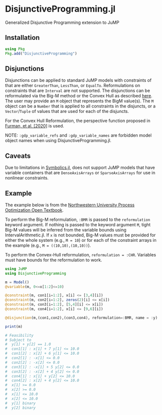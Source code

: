 # DisjunctiveProgramming.jl
Generalized Disjunctive Programming extension to JuMP

## Installation

```julia
using Pkg
Pkg.add("DisjunctiveProgramming")
```

## Disjunctions

Disjunctions can be applied to standard JuMP models with constraints of that are either `GreaterThan`, `LessThan`, or `EqualTo`. Reformulations on constraints that are `Interval` are not supported. The disjunctions can be reformulated via the Big-M method or the Convex Hull as described [here](https://optimization.mccormick.northwestern.edu/index.php/Disjunctive_inequalities). The user may provide an `M` object that represents the BigM value(s). The `M` object can be a `Number` that is applied to all constraints in the disjuncts, or a `Vector`/`Tuple` of values that are used for each of the disjuncts.

For the Convex Hull Reformulation, the perspective function proposed in [Furman, et al. [2020]](https://link.springer.com/article/10.1007/s10589-020-00176-0) is used.

NOTE: `:gdp_variable_refs` and `:gdp_variable_names` are forbidden model object names when using DisjunctiveProgramming.jl.

## Caveats

Due to limitations in [Symbolics.jl](https://symbolics.juliasymbolics.org/dev/manual/variables/), does not support JuMP models that have variable containers that are `DenseAxisArrays` or `SparseAxisArrays` for use in nonlinear constraints.

## Example

The example below is from the [Northwestern University Process Optimization Open Textbook](https://optimization.mccormick.northwestern.edu/index.php/Disjunctive_inequalities).

To perform the Big-M reformulation, `:BMR` is passed to the `reformulation` keyword argument. If nothing is passed to the keyword argument `M`, tight Big-M values will be inferred from the variable bounds using IntervalArithmetic.jl. If `x` is not bounded, Big-M values must be provided for either the whole system (e.g., `M = 10`) or for each of the constraint arrays in the example (e.g., `M = ((10,10),(10,10))`).

To perform the Convex-Hull reformulation, `reformulation = :CHR`. Variables must have bounds for the reformulation to work. 

```julia
using JuMP
using DisjunctiveProgramming

m = Model()
@variable(m, 0<=x[1:2]<=10)

@constraint(m, con1[i=1:2], x[i] <= [3,4][i])
@constraint(m, con2[i=1:2], zeros(2)[i] <= x[i])
@constraint(m, con3[i=1:2], [5,4][i] <= x[i])
@constraint(m, con4[i=1:2], x[i] <= [9,6][i])

@disjunction(m,(con1,con2),(con3,con4), reformulation=:BMR, name = :y)

print(m)

# Feasibility
# Subject to
#  y[1] + y[2] == 1.0
#  con1[1] : x[1] + 7 y[1] <= 10.0
#  con1[2] : x[2] + 6 y[1] <= 10.0
#  con2[1] : -x[1] <= 0.0
#  con2[2] : -x[2] <= 0.0
#  con3[1] : -x[1] + 5 y[2] <= 0.0
#  con3[2] : -x[2] + 4 y[2] <= 0.0
#  con4[1] : x[1] + y[2] <= 10.0
#  con4[2] : x[2] + 4 y[2] <= 10.0
#  x[1] >= 0.0
#  x[2] >= 0.0
#  x[1] <= 10.0
#  x[2] <= 10.0
#  y[1] binary
#  y[2] binary
```
